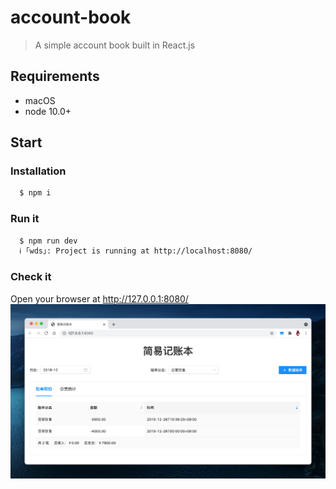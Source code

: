 # account-book
> A simple account book built in React.js

## Requirements

- macOS
- node 10.0+

## Start

### Installation
```bash
  $ npm i
```

### Run it
```bash
  $ npm run dev
  ℹ ｢wds｣: Project is running at http://localhost:8080/
```

### Check it
Open your browser at http://127.0.0.1:8080/
![](https://raw.githubusercontent.com/xiajinchun/account-book/main/public/sample.png)